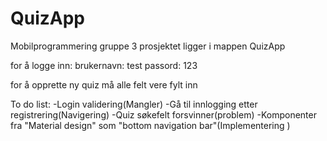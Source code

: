# QuizApp
Mobilprogrammering gruppe 3
prosjektet ligger i mappen QuizApp

for å logge inn:
  brukernavn: test
  passord: 123

for å opprette ny quiz må alle felt vere fylt inn


To do list:
-Login validering(Mangler)
-Gå til innlogging etter registrering(Navigering)
-Quiz søkefelt forsvinner(problem)
-Komponenter fra "Material design" som "bottom navigation bar"(Implementering )
